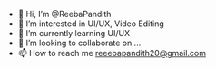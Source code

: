 - 👋 Hi, I’m @ReebaPandith
- 👀 I’m interested in UI/UX, Video Editing
- 🌱 I’m currently learning UI/UX
- 💞️ I’m looking to collaborate on ...
- 📫 How to reach me reeebapandith20@gmail.com

<!---
ReebaPandith/ReebaPandith is a ✨ special ✨ repository because its `README.md` (this file) appears on your GitHub profile.
You can click the Preview link to take a look at your changes.
--->
